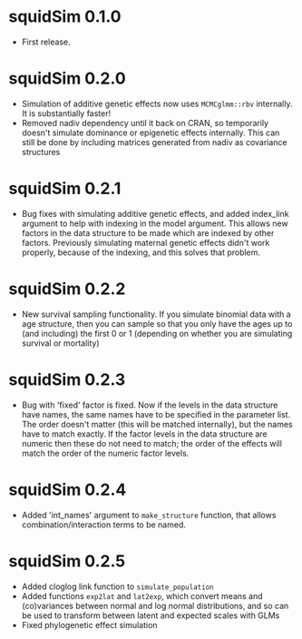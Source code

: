 
squidSim 0.1.0
===========

-   First release.



squidSim 0.2.0
===========

-   Simulation of additive genetic effects now uses `MCMCglmm::rbv` internally. It is substantially faster!
-   Removed nadiv dependency until it back on CRAN, so temporarily doesn't simulate dominance or epigenetic effects internally. This can still be done by including matrices generated from nadiv as covariance structures



squidSim 0.2.1
===========

-   Bug fixes with simulating additive genetic effects, and added index_link argument to help with indexing in the model argument. This allows new factors in the data structure to be made which are indexed by other factors. Previously simulating maternal genetic effects didn't work properly, because of the indexing, and this solves that problem.



squidSim 0.2.2
===========

-   New survival sampling functionality. If you simulate binomial data with a age structure, then you can sample so that you only have the ages up to (and including) the first 0 or 1 (depending on whether you are simulating survival or mortality)



squidSim 0.2.3
===========

- Bug with 'fixed' factor is fixed. Now if the levels in the data structure have names, the same names have to be specified in the parameter list. The order doesn't matter (this will be matched internally), but the names have to match exactly. If the factor levels in the data structure are numeric then these do not need to match; the order of the effects will match the order of the numeric factor levels.


squidSim 0.2.4
===========
- Added 'int_names' argument to `make_structure` function, that allows combination/interaction terms to be named. 


squidSim 0.2.5
===========
- Added cloglog link function to `simulate_population`
- Added functions `exp2lat` and `lat2exp`, which convert means and (co)variances between normal and log normal distributions, and so can be used to transform between latent and expected scales with GLMs
- Fixed phylogenetic effect simulation

